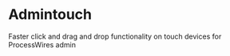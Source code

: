 Admintouch
==========

Faster click and drag and drop functionality on touch devices for ProcessWires admin
